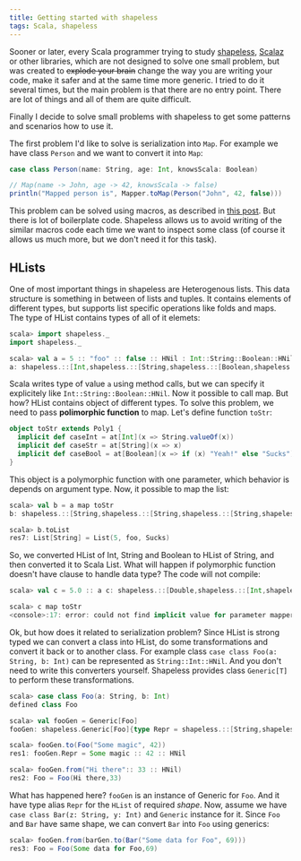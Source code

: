 ```yaml
---
title: Getting started with shapeless
tags: Scala, shapeless
---
```


Sooner or later, every Scala programmer trying to study
[shapeless](https://github.com/milessabin/shapeless),
[Scalaz](https://github.com/scalaz/scalaz) or
other libraries, which are not designed to solve one small problem, but was
created to ~~explode your brain~~ change the way you are writing your code, make
it safer and at the same time more generic.  I tried to do it several times,
but the main problem is that there are no entry point.  There are lot of things
and all of them are quite difficult.

Finally I decide to solve small problems with shapeless to get some patterns
and scenarios how to use it.

The first problem I'd like to solve is serialization into `Map`.
For example we have class `Person` and we want to convert it into `Map`:

```Scala
case class Person(name: String, age: Int, knowsScala: Boolean)

// Map(name -> John, age -> 42, knowsScala -> false)
println("Mapped person is", Mapper.toMap(Person("John", 42, false)))
```

<!--more-->

This problem can be solved using macros, as described in [this
post](http://blog.echo.sh/2013/11/04/exploring-scala-macros-map-to-case-class-conversion.html).
But there is lot of boilerplate code.  Shapeless allows us to avoid writing of
the similar macros code each time we want to inspect some class (of course it
allows us much more, but we don't need it for this task).

HLists
------

One of most important things in shapeless are Heterogenous lists.  This data
structure is something in between of lists and tuples.  It contains elements of
different types, but supports list specific operations like folds and maps.
The type of HList contains types of all of it elemets:

```Scala
scala> import shapeless._
import shapeless._

scala> val a = 5 :: "foo" :: false :: HNil : Int::String::Boolean::HNil
a: shapeless.::[Int,shapeless.::[String,shapeless.::[Boolean,shapeless.HNil]]] = 5 :: foo :: false :: HNil
```

Scala writes type of value `a` using method calls, but we can specify it
explicitely like `Int::String::Boolean::HNil`.  Now it possible to call map. But
how? HList contains object of different types.  To solve this problem, we need
to pass **polimorphic function** to map. Let's define function `toStr`:

```Scala
object toStr extends Poly1 {
  implicit def caseInt = at[Int](x => String.valueOf(x))
  implicit def caseStr = at[String](x => x)
  implicit def caseBool = at[Boolean](x => if (x) "Yeah!" else "Sucks")
}
```

This object is a polymorphic function with one parameter, which behavior is
depends on argument type.  Now, it possible to map the list:

```Scala
scala> val b = a map toStr
b: shapeless.::[String,shapeless.::[String,shapeless.::[String,shapeless.HNil]]] = 5 :: foo :: Sucks :: HNil

scala> b.toList
res7: List[String] = List(5, foo, Sucks)
```

So, we converted HList of Int, String and Boolean to HList of String, and then
converted it to Scala List.  What will happen if polymorphic function doesn't
have clause to handle data type?  The code will not compile:

```Scala
scala> val c = 5.0 :: a c: shapeless.::[Double,shapeless.::[Int,shapeless.::[String,shapeless.::[Boolean,shapeless.HNil]]]] = 5.0 :: 5 :: foo :: false :: HNil

scala> c map toStr
<console>:17: error: could not find implicit value for parameter mapper: shapeless.ops.hlist.Mapper[toStr.type,shapeless.::[Double,shapeless.::[Int,shapeless.::[String,shapeless.::[Boolean,shapeless.HNil]]]]]
```

Ok, but how does it related to serialization problem?  Since HList is strong
typed we can convert a class into HList, do some transformations and convert it
back or to another class.  For example class `case class Foo(a: String, b: Int)`
can be represented as `String::Int::HNil`.  And you don't need to write this
converters yourself.  Shapeless provides class `Generic[T]` to perform these
transformations.

```Scala
scala> case class Foo(a: String, b: Int)
defined class Foo

scala> val fooGen = Generic[Foo]
fooGen: shapeless.Generic[Foo]{type Repr = shapeless.::[String,shapeless.::[Int,shapeless.HNil]]} = fresh$macro$3$1@5ee7c65c

scala> fooGen.to(Foo("Some magic", 42))
res1: fooGen.Repr = Some magic :: 42 :: HNil

scala> fooGen.from("Hi there":: 33 :: HNil)
res2: Foo = Foo(Hi there,33)
```

What has happened here?  `fooGen` is an instance of Generic for `Foo`.  And it
have type alias `Repr` for the `HList` of required *shape*.  Now, assume we
have `case class Bar(z: String, y: Int)` and `Generic` instance for it.  Since
`Foo` and `Bar` have same shape, we can convert `Bar` into `Foo` using
generics:

```Scala
scala> fooGen.from(barGen.to(Bar("Some data for Foo", 69)))
res3: Foo = Foo(Some data for Foo,69)
```
